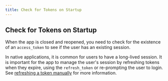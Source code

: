 ```yaml
---
title: Check for Tokens on Startup
---
```

## Check for Tokens on Startup

When the app is closed and reopened, you need to check for the existence of an `access_token` to see if the user has an existing session. 

In native applications, it is common for users to have a long-lived session. It is important for the app to manage the user's session by refreshing tokens when they expire, using the `refresh_token` or re-prompting the user to login. See [refreshing a token manually](https://github.com/okta/okta-sdk-appauth-android#refresh-a-token-manually) for more information.

<StackSelector snippet="checkfortoken"/>

<NextSectionLink/>
